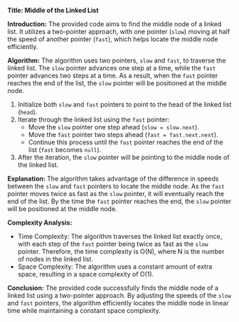 **Title: Middle of the Linked List**

**Introduction:**
The provided code aims to find the middle node of a linked list. It utilizes a two-pointer approach, with one pointer (`slow`) moving at half the speed of another pointer (`fast`), which helps locate the middle node efficiently.

**Algorithm:**
The algorithm uses two pointers, `slow` and `fast`, to traverse the linked list. The `slow` pointer advances one step at a time, while the `fast` pointer advances two steps at a time. As a result, when the `fast` pointer reaches the end of the list, the `slow` pointer will be positioned at the middle node.

1. Initialize both `slow` and `fast` pointers to point to the head of the linked list (`head`).
2. Iterate through the linked list using the `fast` pointer:
   - Move the `slow` pointer one step ahead (`slow = slow.next`).
   - Move the `fast` pointer two steps ahead (`fast = fast.next.next`).
   - Continue this process until the `fast` pointer reaches the end of the list (`fast` becomes `null`).
3. After the iteration, the `slow` pointer will be pointing to the middle node of the linked list.

**Explanation:**
The algorithm takes advantage of the difference in speeds between the `slow` and `fast` pointers to locate the middle node. As the `fast` pointer moves twice as fast as the `slow` pointer, it will eventually reach the end of the list. By the time the `fast` pointer reaches the end, the `slow` pointer will be positioned at the middle node.

**Complexity Analysis:**
- Time Complexity: The algorithm traverses the linked list exactly once, with each step of the `fast` pointer being twice as fast as the `slow` pointer. Therefore, the time complexity is O(N), where N is the number of nodes in the linked list.
- Space Complexity: The algorithm uses a constant amount of extra space, resulting in a space complexity of O(1).

**Conclusion:**
The provided code successfully finds the middle node of a linked list using a two-pointer approach. By adjusting the speeds of the `slow` and `fast` pointers, the algorithm efficiently locates the middle node in linear time while maintaining a constant space complexity.